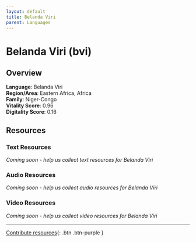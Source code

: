 ```yaml
---
layout: default
title: Belanda Viri
parent: Languages
---
```


# Belanda Viri (bvi)

## Overview

**Language**: Belanda Viri  
**Region/Area**: Eastern Africa, Africa  
**Family**: Niger-Congo  
**Vitality Score**: 0.96  
**Digitality Score**: 0.16  

## Resources

### Text Resources
*Coming soon - help us collect text resources for Belanda Viri*

### Audio Resources
*Coming soon - help us collect audio resources for Belanda Viri*

### Video Resources
*Coming soon - help us collect video resources for Belanda Viri*

---

[Contribute resources](https://fairtrain.github.io/){: .btn .btn-purple }
